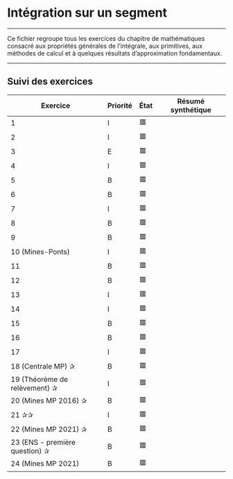 # Intégration sur un segment

---

Ce fichier regroupe tous les exercices du chapitre de mathématiques consacré aux propriétés générales de l’intégrale, aux primitives, aux méthodes de calcul et à quelques résultats d’approximation fondamentaux.

---

## Suivi des exercices

| Exercice                                     | Priorité | État | Résumé synthétique |
|----------------------------------------------|----------|------|--------------|
| 1                                            | I        | 🟥   |              |
| 2                                            | I        | 🟥   |              |
| 3                                            | E        | 🟥   |              |
| 4                                            | I        | 🟥   |              |
| 5                                            | B        | 🟥   |              |
| 6                                            | B        | 🟥   |              |
| 7                                            | I        | 🟥   |              |
| 8                                            | B        | 🟥   |              |
| 9                                            | B        | 🟥   |              |
| 10 (Mines-Ponts)                             | I        | 🟥   |              |
| 11                                           | B        | 🟥   |              |
| 12                                           | B        | 🟥   |              |
| 13                                           | I        | 🟥   |              |
| 14                                           | I        | 🟥   |              |
| 15                                           | B        | 🟥   |              |
| 16                                           | B        | 🟥   |              |
| 17                                           | I        | 🟥   |              |
| 18 (Centrale MP) ✰                           | B        | 🟥   |              |
| 19 (Théorème de relèvement) ✰                | I        | 🟥   |              |
| 20 (Mines MP 2016) ✰                         | B        | 🟥   |              |
| 21 ✰✰                                        | I        | 🟥   |              |
| 22 (Mines MP 2021) ✰                         | B        | 🟥   |              |
| 23 (ENS - première question) ✰               | B        | 🟥   |              |
| 24 (Mines MP 2021)                           | B        | 🟥   |              |
